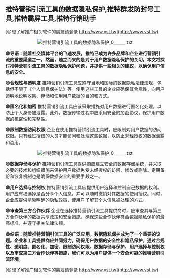 ## **推特营销引流工具的数据隐私保护,推特群发防封号工具,推特霸屏工具,推特行销助手**

[😍想了解推广相关软件的朋友请登录 http://www.vst.tw](http://www.vst.tw)

 <center><img src="https://vst.tw/MP4/tuiguang/png/6.png" alt="推特营销引流工具的数据隐私保护_0______.txt"></center>

**😄导语：随着社交媒体平台的飞速发展，推特已成为许多品牌和企业进行营销引流的重要渠道之一。然而，随之而来的是对于用户数据隐私保护的关切。本文将探讨推特营销引流工具的数据隐私保护问题，并提供一些相关的建议，以确保用户信息的安全。**

**😄合规性与透明度**
推特营销引流工具应遵守当地和国际的数据隐私法律法规，包括但不限于《个人信息保护法》等。使用这些工具的企业应确保其合规性，向用户透明地说明收集、存储和使用用户数据的目的和方式。

**😄匿名化和加密**
推特营销引流工具应该采取措施对用户数据进行匿名化处理，以防止个人身份被泄露。此外，数据传输过程中应采用安全的加密协议，保护用户数据的机密性和完整性。

**😄限制数据访问权限**
企业在使用推特营销引流工具时，应限制对用户数据的访问权限。只有经过授权的人员才能访问和处理这些数据，以防止未经授权的数据泄露和滥用。

 <center><img src="https://vst.tw/MP4/tuiguang/png/2.png" alt="推特营销引流工具的数据隐私保护_0______.txt"></center>

**😄数据存储与保护**
推特营销引流工具提供商应建立安全的数据存储系统，并采取必要的技术和组织措施来保护用户数据免受未经授权的访问、修改或删除。定期备份和恢复机制也是确保数据安全的重要手段之一。

**😄用户选择与控制权**
推特营销引流工具应提供用户选择和控制自己数据的权利。用户应有权选择是否分享个人信息，并可以随时撤销对其数据的使用授权。同时，企业应提供清晰明确的隐私政策，使用户了解其个人信息被处理的方式。

**😄审查第三方合作伙伴**
企业在选择推特营销引流工具提供商时，应审查其与第三方合作伙伴的数据共享政策和安全措施。确保这些合作伙伴符合数据隐私保护的最高标准，并遵守相关法律法规。

**😄结语：随着推特营销引流工具的广泛应用，数据隐私保护成为了一个重要的议题。企业和工具提供商应共同努力，确保用户数据的安全性和隐私保护。通过合规性、透明度、匿名化、加密、限制访问权限、数据存储与保护、用户选择与控制权以及审查第三方合作伙伴等措施，我们可以为用户提供一个安全可靠的推特营销引流环境。**

[😍想了解推广相关软件的朋友请登录 http://www.vst.tw](http://www.vst.tw)



